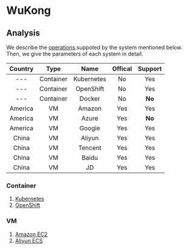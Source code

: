 # WuKong

##  Analysis

We describe the [operations](docs/Operations.md).suppoted by the system mentioned below.
Then, we give the parameters of each system in detail.

|  Country  |   Type    |   Name    |  Offical  |  Support  |
| :-------: | :-------: | :-------: | :-------: | :-------: |
|  ---      | Container | Kubernetes|    No     |    Yes    |
|  ---      | Container | OpenShift |    No     |    Yes    |
|  ---      | Container |   Docker  |    No     |  **No**   |
|  America  |     VM    |   Amazon  |    Yes    |    Yes    |
|  America  |     VM    |   Azure   |    Yes    |  **No**   |
|  America  |     VM    |   Google  |    Yes    |    Yes    |
|  China    |     VM    |   Aliyun  |    Yes    |    Yes    |
|  China    |     VM    |   Tencent |    Yes    |    Yes    |
|  China    |     VM    |   Baidu   |    Yes    |    Yes    |
|  China    |     VM    |   JD      |    Yes    |    Yes    |

### Container

1. [Kubernetes](docs/Kubernetes-Analysis.md)
2. [OpenShift](docs/OpenShift-Analysis.md)


### VM
1. [Amazon EC2](docs/AmazonEc2-Analysis.md)
2. [Aliyun ECS](docs/AliyunECS-Analysis.md)
